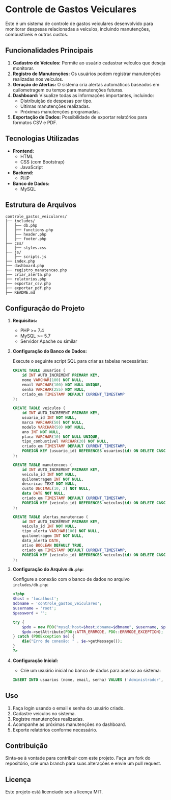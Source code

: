 # Controle de Gastos Veiculares

Este é um sistema de controle de gastos veiculares desenvolvido para monitorar despesas relacionadas a veículos, incluindo manutenções, combustíveis e outros custos.

## Funcionalidades Principais

1. **Cadastro de Veículos:** Permite ao usuário cadastrar veículos que deseja monitorar.
2. **Registro de Manutenções:** Os usuários podem registrar manutenções realizadas nos veículos.
3. **Geração de Alertas:** O sistema cria alertas automáticos baseados em quilometragem ou tempo para manutenções futuras.
4. **Dashboard:** Visualize todas as informações importantes, incluindo:
   - Distribuição de despesas por tipo.
   - Últimas manutenções realizadas.
   - Próximas manutenções programadas.
5. **Exportação de Dados:** Possibilidade de exportar relatórios para formatos CSV e PDF.

## Tecnologias Utilizadas

- **Frontend:**
  - HTML
  - CSS (com Bootstrap)
  - JavaScript
- **Backend:**
  - PHP
- **Banco de Dados:**
  - MySQL

## Estrutura de Arquivos

```
controle_gastos_veiculares/
├── includes/
│   ├── db.php
│   ├── functions.php
│   ├── header.php
│   ├── footer.php
├── css/
│   ├── styles.css
├── js/
│   ├── scripts.js
├── index.php
├── dashboard.php
├── registro_manutencao.php
├── criar_alerta.php
├── relatorios.php
├── exportar_csv.php
├── exportar_pdf.php
├── README.md
```

## Configuração do Projeto

1. **Requisitos:**
   - PHP >= 7.4
   - MySQL >= 5.7
   - Servidor Apache ou similar

2. **Configuração do Banco de Dados:**

   Execute o seguinte script SQL para criar as tabelas necessárias:

   ```sql
   CREATE TABLE usuarios (
       id INT AUTO_INCREMENT PRIMARY KEY,
       nome VARCHAR(100) NOT NULL,
       email VARCHAR(100) NOT NULL UNIQUE,
       senha VARCHAR(255) NOT NULL,
       criado_em TIMESTAMP DEFAULT CURRENT_TIMESTAMP
   );

   CREATE TABLE veiculos (
       id INT AUTO_INCREMENT PRIMARY KEY,
       usuario_id INT NOT NULL,
       marca VARCHAR(50) NOT NULL,
       modelo VARCHAR(50) NOT NULL,
       ano INT NOT NULL,
       placa VARCHAR(10) NOT NULL UNIQUE,
       tipo_combustivel VARCHAR(20) NOT NULL,
       criado_em TIMESTAMP DEFAULT CURRENT_TIMESTAMP,
       FOREIGN KEY (usuario_id) REFERENCES usuarios(id) ON DELETE CASCADE
   );

   CREATE TABLE manutencoes (
       id INT AUTO_INCREMENT PRIMARY KEY,
       veiculo_id INT NOT NULL,
       quilometragem INT NOT NULL,
       descricao TEXT NOT NULL,
       custo DECIMAL(10, 2) NOT NULL,
       data DATE NOT NULL,
       criado_em TIMESTAMP DEFAULT CURRENT_TIMESTAMP,
       FOREIGN KEY (veiculo_id) REFERENCES veiculos(id) ON DELETE CASCADE
   );

   CREATE TABLE alertas_manutencao (
       id INT AUTO_INCREMENT PRIMARY KEY,
       veiculo_id INT NOT NULL,
       tipo_alerta VARCHAR(100) NOT NULL,
       quilometragem INT NOT NULL,
       data_alerta DATE,
       ativo BOOLEAN DEFAULT TRUE,
       criado_em TIMESTAMP DEFAULT CURRENT_TIMESTAMP,
       FOREIGN KEY (veiculo_id) REFERENCES veiculos(id) ON DELETE CASCADE
   );
   ```

3. **Configuração do Arquivo `db.php`:**

   Configure a conexão com o banco de dados no arquivo `includes/db.php`:

   ```php
   <?php
   $host = 'localhost';
   $dbname = 'controle_gastos_veiculares';
   $username = 'root';
   $password = '';

   try {
       $pdo = new PDO("mysql:host=$host;dbname=$dbname", $username, $password);
       $pdo->setAttribute(PDO::ATTR_ERRMODE, PDO::ERRMODE_EXCEPTION);
   } catch (PDOException $e) {
       die("Erro de conexão: " . $e->getMessage());
   }
   ?>
   ```

4. **Configuração Inicial:**
   - Crie um usuário inicial no banco de dados para acesso ao sistema:

   ```sql
   INSERT INTO usuarios (nome, email, senha) VALUES ('Administrador', 'admin@example.com', MD5('admin123'));
   ```

## Uso

1. Faça login usando o email e senha do usuário criado.
2. Cadastre veículos no sistema.
3. Registre manutenções realizadas.
4. Acompanhe as próximas manutenções no dashboard.
5. Exporte relatórios conforme necessário.

## Contribuição

Sinta-se à vontade para contribuir com este projeto. Faça um fork do repositório, crie uma branch para suas alterações e envie um pull request.

## Licença

Este projeto está licenciado sob a licença MIT.

